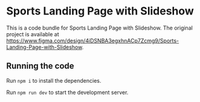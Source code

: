 
  # Sports Landing Page with Slideshow

  This is a code bundle for Sports Landing Page with Slideshow. The original project is available at https://www.figma.com/design/4iDSNBA3egxhnACp7Zcmg9/Sports-Landing-Page-with-Slideshow.

  ## Running the code

  Run `npm i` to install the dependencies.

  Run `npm run dev` to start the development server.
  
